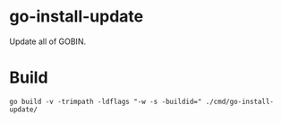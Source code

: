 # go-install-update

Update all of GOBIN.

# Build

```shell
go build -v -trimpath -ldflags "-w -s -buildid=" ./cmd/go-install-update/
```